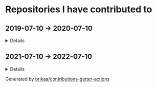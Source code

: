 # Repositories I have contributed to

## 2019-07-10 -> 2020-07-10

<details>

### []() in []() using \n

### [COOL] 

</details>

## 2021-07-10 -> 2022-07-10

<details>

### [COOL] 

</details>

Generated by [brikaa/contributions-getter-actions](https://www.google.com)

